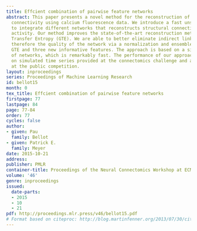 ```yaml
---
title: Effcient combination of pairwise feature networks
abstract: This paper presents a novel method for the reconstruction of a neural network
  connectivity using calcium fluorescence data. We introduce a fast unsupervised method
  to integrate different networks that reconstructs structural connectivity from neuron
  activity. Our method improves the state-of-the-art reconstruction method General
  Transfer Entropy (GTE). We are able to better eliminate indirect links, improving
  therefore the quality of the network via a normalization and ensemble process of
  GTE and three new informative features. The approach is based on a simple combination
  of networks, which is remarkably fast. The performance of our approach is benchmarked
  on simulated time series provided at the connectomics challenge and also submitted
  at the public competition.
layout: inproceedings
series: Proceedings of Machine Learning Research
id: bellot15
month: 0
tex_title: Effcient combination of pairwise feature networks
firstpage: 77
lastpage: 84
page: 77-84
order: 77
cycles: false
author:
- given: Pau
  family: Bellot
- given: Patrick E.
  family: Meyer
date: 2015-10-21
address: 
publisher: PMLR
container-title: Proceedings of the Neural Connectomics Workshop at ECML 2014
volume: '46'
genre: inproceedings
issued:
  date-parts:
  - 2015
  - 10
  - 21
pdf: http://proceedings.mlr.press/v46/bellot15.pdf
# Format based on citeproc: http://blog.martinfenner.org/2013/07/30/citeproc-yaml-for-bibliographies/
---
```

